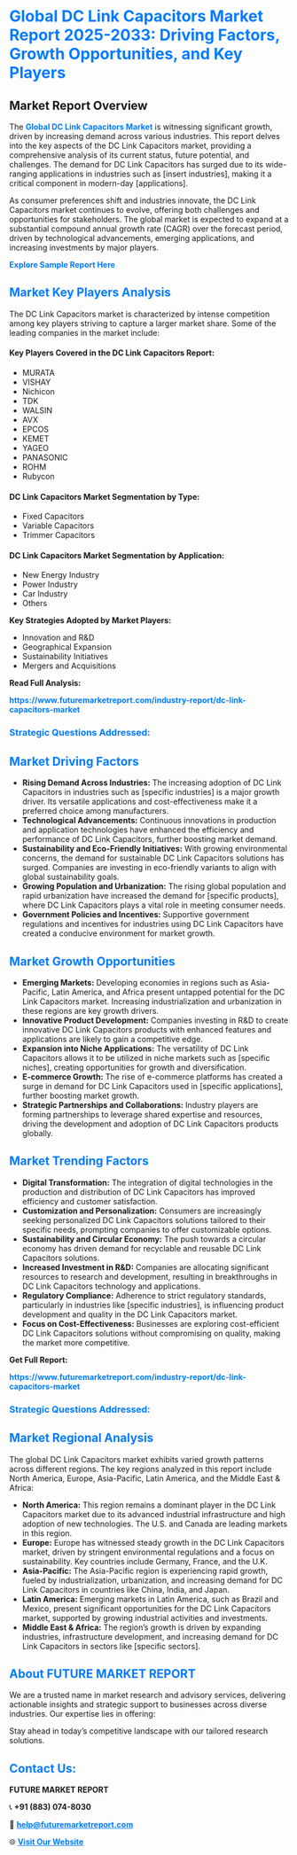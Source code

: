 <h1 style="color: #007BFF;">Global DC Link Capacitors Market Report 2025-2033: Driving Factors, Growth Opportunities, and Key Players</h1>

<section id="overview">
<h2>Market Report Overview</h2>
<p>The <a href="https://www.futuremarketreport.com/industry-report/dc-link-capacitors-market" style="color: #007BFF; text-decoration: none;"><strong>Global DC Link Capacitors Market</strong></a> is witnessing significant growth, driven by increasing demand across various industries. This report delves into the key aspects of the DC Link Capacitors market, providing a comprehensive analysis of its current status, future potential, and challenges. The demand for DC Link Capacitors has surged due to its wide-ranging applications in industries such as [insert industries], making it a critical component in modern-day [applications].</p>
<p>As consumer preferences shift and industries innovate, the DC Link Capacitors market continues to evolve, offering both challenges and opportunities for stakeholders. The global market is expected to expand at a substantial compound annual growth rate (CAGR) over the forecast period, driven by technological advancements, emerging applications, and increasing investments by major players.</p>
</section>

<section id="overview">
<p><a href="https://www.futuremarketreport.com/request-sample/reportId=115683" style="color: #007BFF; text-decoration: none;"><strong>Explore Sample Report Here</strong></a></p>
</section>

<section id="key-players">
<h2 style="color: #007BFF;">Market Key Players Analysis</h2>
<p>The DC Link Capacitors market is characterized by intense competition among key players striving to capture a larger market share. Some of the leading companies in the market include:</p>
<h4>Key Players Covered in the DC Link Capacitors Report:</h4>
<ul><li>MURATA</li><li>VISHAY</li><li>Nichicon</li><li>TDK</li><li>WALSIN</li><li>AVX</li><li>EPCOS</li><li>KEMET</li><li>YAGEO</li><li>PANASONIC</li><li>ROHM</li><li>Rubycon</li></ul>
<h4>DC Link Capacitors Market Segmentation by Type:</h4>
<ul><li>Fixed Capacitors</li><li>Variable Capacitors</li><li>Trimmer Capacitors</li></ul>

<h4>DC Link Capacitors Market Segmentation by Application:</h4>
<ul><li>New Energy Industry</li><li>Power Industry</li><li>Car Industry</li><li>Others</li></ul>
<p><strong>Key Strategies Adopted by Market Players:</strong></p>
<ul>
<li>Innovation and R&D</li>
<li>Geographical Expansion</li>
<li>Sustainability Initiatives</li>
<li>Mergers and Acquisitions</li>
</ul>
</section>

<section>
<p><strong>Read Full Analysis: </strong></p><a href="https://www.futuremarketreport.com/industry-report/dc-link-capacitors-market" style="color: #007BFF; text-decoration: none;"><strong>https://www.futuremarketreport.com/industry-report/dc-link-capacitors-market</strong></a>
<h3 style="color: #007BFF;">Strategic Questions Addressed:</h3>
</section>

<section id="driving-factors">
<h2 style="color: #007BFF;">Market Driving Factors</h2>
<ul>
<li><strong>Rising Demand Across Industries:</strong> The increasing adoption of DC Link Capacitors in industries such as [specific industries] is a major growth driver. Its versatile applications and cost-effectiveness make it a preferred choice among manufacturers.</li>
<li><strong>Technological Advancements:</strong> Continuous innovations in production and application technologies have enhanced the efficiency and performance of DC Link Capacitors, further boosting market demand.</li>
<li><strong>Sustainability and Eco-Friendly Initiatives:</strong> With growing environmental concerns, the demand for sustainable DC Link Capacitors solutions has surged. Companies are investing in eco-friendly variants to align with global sustainability goals.</li>
<li><strong>Growing Population and Urbanization:</strong> The rising global population and rapid urbanization have increased the demand for [specific products], where DC Link Capacitors plays a vital role in meeting consumer needs.</li>
<li><strong>Government Policies and Incentives:</strong> Supportive government regulations and incentives for industries using DC Link Capacitors have created a conducive environment for market growth.</li>
</ul>
</section>

<section id="growth-opportunities">
<h2 style="color: #007BFF;">Market Growth Opportunities</h2>
<ul>
<li><strong>Emerging Markets:</strong> Developing economies in regions such as Asia-Pacific, Latin America, and Africa present untapped potential for the DC Link Capacitors market. Increasing industrialization and urbanization in these regions are key growth drivers.</li>
<li><strong>Innovative Product Development:</strong> Companies investing in R&D to create innovative DC Link Capacitors products with enhanced features and applications are likely to gain a competitive edge.</li>
<li><strong>Expansion into Niche Applications:</strong> The versatility of DC Link Capacitors allows it to be utilized in niche markets such as [specific niches], creating opportunities for growth and diversification.</li>
<li><strong>E-commerce Growth:</strong> The rise of e-commerce platforms has created a surge in demand for DC Link Capacitors used in [specific applications], further boosting market growth.</li>
<li><strong>Strategic Partnerships and Collaborations:</strong> Industry players are forming partnerships to leverage shared expertise and resources, driving the development and adoption of DC Link Capacitors products globally.</li>
</ul>
</section>

<section id="trending-factors">
<h2 style="color: #007BFF;">Market Trending Factors</h2>
<ul>
<li><strong>Digital Transformation:</strong> The integration of digital technologies in the production and distribution of DC Link Capacitors has improved efficiency and customer satisfaction.</li>
<li><strong>Customization and Personalization:</strong> Consumers are increasingly seeking personalized DC Link Capacitors solutions tailored to their specific needs, prompting companies to offer customizable options.</li>
<li><strong>Sustainability and Circular Economy:</strong> The push towards a circular economy has driven demand for recyclable and reusable DC Link Capacitors solutions.</li>
<li><strong>Increased Investment in R&D:</strong> Companies are allocating significant resources to research and development, resulting in breakthroughs in DC Link Capacitors technology and applications.</li>
<li><strong>Regulatory Compliance:</strong> Adherence to strict regulatory standards, particularly in industries like [specific industries], is influencing product development and quality in the DC Link Capacitors market.</li>
<li><strong>Focus on Cost-Effectiveness:</strong> Businesses are exploring cost-efficient DC Link Capacitors solutions without compromising on quality, making the market more competitive.</li>
</ul>
</section>

<section>
<p><strong>Get Full Report: </strong></p><a href="https://www.futuremarketreport.com/industry-report/dc-link-capacitors-market" style="color: #007BFF; text-decoration: none;"><strong>https://www.futuremarketreport.com/industry-report/dc-link-capacitors-market</strong></a>
<h3 style="color: #007BFF;">Strategic Questions Addressed:</h3>
</section>


<section id="regional-analysis">
<h2 style="color: #007BFF;">Market Regional Analysis</h2>
<p>The global DC Link Capacitors market exhibits varied growth patterns across different regions. The key regions analyzed in this report include North America, Europe, Asia-Pacific, Latin America, and the Middle East & Africa:</p>
<ul>
<li><strong>North America:</strong> This region remains a dominant player in the DC Link Capacitors market due to its advanced industrial infrastructure and high adoption of new technologies. The U.S. and Canada are leading markets in this region.</li>
<li><strong>Europe:</strong> Europe has witnessed steady growth in the DC Link Capacitors market, driven by stringent environmental regulations and a focus on sustainability. Key countries include Germany, France, and the U.K.</li>
<li><strong>Asia-Pacific:</strong> The Asia-Pacific region is experiencing rapid growth, fueled by industrialization, urbanization, and increasing demand for DC Link Capacitors in countries like China, India, and Japan.</li>
<li><strong>Latin America:</strong> Emerging markets in Latin America, such as Brazil and Mexico, present significant opportunities for the DC Link Capacitors market, supported by growing industrial activities and investments.</li>
<li><strong>Middle East & Africa:</strong> The region’s growth is driven by expanding industries, infrastructure development, and increasing demand for DC Link Capacitors in sectors like [specific sectors].</li>
</ul>
</section>

<footer>
<h2 style="color: #007BFF;">About FUTURE MARKET REPORT</h2>
<p>We are a trusted name in market research and advisory services, delivering actionable insights and strategic support to businesses across diverse industries. Our expertise lies in offering:</p>

<p>Stay ahead in today’s competitive landscape with our tailored research solutions.</p>

<h2 style="color: #007BFF;">Contact Us:</h2>
<p><strong>FUTURE MARKET REPORT</strong></p>
<p>📞 <strong>+91 (883) 074-8030</strong></p>
<p>📧 <strong><a href="mailto:help@futuremarketreport.com" style="color: #007BFF;">help@futuremarketreport.com</a></strong></p>
<p>🌐 <strong><a href="https://www.futuremarketreport.com/" style="color: #007BFF;">Visit Our Website</a></strong></p>
</footer>